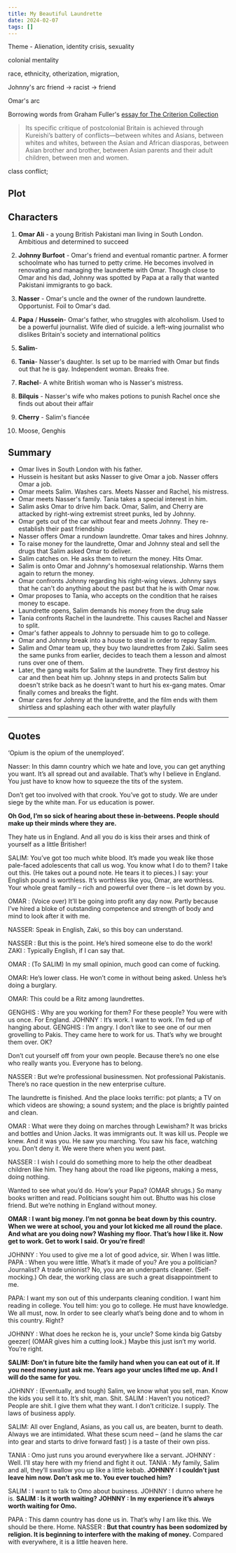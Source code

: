 ```yaml
---
title: My Beautiful Laundrette
date: 2024-02-07
tags: []
---
```

Theme - Alienation, identity crisis, sexuality 

colonial mentality

race, ethnicity, otherization, migration, 

Johnny's arc 
friend -> racist -> friend 

Omar's arc 


Borrowing words from Graham Fuller's [essay for The Criterion Collection](https://www.criterion.com/current/posts/3634-my-beautiful-laundrette-postcolonialism-in-the-wash) 
> Its specific critique of postcolonial Britain is achieved through Kureishi’s battery of conflicts—between whites and Asians, between whites and whites, between the Asian and African diasporas, between Asian brother and brother, between Asian parents and their adult children, between men and women.

class conflict; 


## Plot

## Characters
1. **Omar Ali** - a young British Pakistani man living in South London. Ambitious and determined to succeed 
2. **Johnny Burfoot** - Omar's friend and eventual romantic partner. A former schoolmate who has turned to petty crime. He becomes involved in renovating and managing the laundrette with Omar. Though close to Omar and his dad, Johnny was spotted by Papa at a rally that wanted Pakistani immigrants to go back.
3. **Nasser** - Omar's uncle and the owner of the rundown laundrette. Opportunist. Foil to Omar's dad. 
4. **Papa** / **Hussein**- Omar's father, who struggles with alcoholism. Used to be a powerful journalist. Wife died of suicide. a left-wing journalist who dislikes Britain's society and international politics
5. **Salim**-

6. **Tania**- Nasser's daughter. Is set up to be married with Omar but finds out that he is gay. Independent woman. Breaks free.
7. **Rachel**- A white British woman who is Nasser's mistress.
8. **Bilquis** - Nasser's wife who makes potions to punish Rachel once she finds out about their affair
9. **Cherry** - Salim's fiancée
10. Moose, Genghis

## Summary
- Omar lives in South London with his father. 
- Hussein is hesitant but asks Nasser to give Omar a job. Nasser offers Omar a job. 
- Omar meets Salim. Washes cars. Meets Nasser and Rachel, his mistress.
- Omar meets Nasser's family. Tania takes a special interest in him. 
- Salim asks Omar to drive him back. Omar, Salim, and Cherry are attacked by right-wing extremist street punks, led by Johnny.
 - Omar gets out of the car without fear and meets Johnny. They re-establish their past friendship
- Nasser offers Omar a rundown laundrette. Omar takes and hires Johnny.
- To raise money for the laundrette, Omar and Johnny steal and sell the drugs that Salim asked Omar to deliver. 
- Salim catches on. He asks them to return the money. Hits Omar. 
- Salim is onto Omar and Johnny's homosexual relationship. Warns them again to return the money.
- Omar confronts Johnny regarding his right-wing views. Johnny says that he can't do anything about the past but that he is with Omar now.
- Omar proposes to Tania, who accepts on the condition that he raises money to escape.
- Laundrette opens, Salim demands his money from the drug sale
- Tania confronts Rachel in the laundrette. This causes Rachel and Nasser to split.
- Omar's father appeals to Johnny to persuade him to go to college.
- Omar and Johnny break into a house to steal in order to repay Salim. 
- Salim and Omar team up, they buy two laundrettes from Zaki. Salim sees the same punks from earlier, decides to teach them a lesson and almost runs over one of them. 
- Later, the gang waits for Salim at the laundrette. They first destroy his car and then beat him up. Johnny steps in and protects Salim but doesn't strike back as he doesn't want to hurt his ex-gang mates. Omar finally comes and breaks the fight. 
- Omar cares for Johnny at the laundrette, and the film ends with them shirtless and splashing each other with water playfully

---
## Quotes

‘Opium is the opium of the unemployed’.

Nasser: In this damn country which we hate and love, you can get anything you want. It’s all spread out and available. That’s why I believe in England. You just have to know how to squeeze the tits of the system.

Don’t get too involved with that crook. You’ve got to study. We are under siege by the white man. For us education is power.

**Oh God, I’m so sick of hearing about these in-betweens. People should make up their minds where they are.**

They hate us in England. And all you do is kiss their arses and think of yourself as a little Britisher!

SALIM: You’ve got too much white blood. It’s made you weak like those pale-faced adolescents that call us wog. You know what I do to them? I take out this. (He takes out a pound note. He tears it to pieces.) I say: your English pound is worthless. It’s worthless like you, Omar, are worthless. Your whole great family – rich and powerful over there – is let down by you.

OMAR : (Voice over) It’ll be going into profit any day now. Partly because I’ve hired a bloke of outstanding competence and strength of body and mind to look after it with me.

NASSER: Speak in English, Zaki, so this boy can understand.

NASSER : But this is the point. He’s hired someone else to do the work! ZAKI : Typically English, if I can say that.

OMAR : (To SALIM) In my small opinion, much good can come of fucking.

OMAR: He’s lower class. He won’t come in without being asked. Unless he’s doing a burglary.

OMAR: This could be a Ritz among laundrettes.

GENGHIS : Why are you working for them? For these people? You were with us once. For England. JOHNNY : It’s work. I want to work. I’m fed up of hanging about. GENGHIS : I’m angry. I don’t like to see one of our men grovelling to Pakis. They came here to work for us. That’s why we brought them over. OK?

Don’t cut yourself off from your own people. Because there’s no one else who really wants you. Everyone has to belong.

NASSER : But we’re professional businessmen. Not professional Pakistanis. There’s no race question in the new enterprise culture.

The laundrette is finished. And the place looks terrific: pot plants; a TV on which videos are showing; a sound system; and the place is brightly painted and clean.

OMAR : What were they doing on marches through Lewisham? It was bricks and bottles and Union Jacks. It was immigrants out. It was kill us. People we knew. And it was you. He saw you marching. You saw his face, watching you. Don’t deny it. We were there when you went past.

NASSER : I wish I could do something more to help the other deadbeat children like him. They hang about the road like pigeons, making a mess, doing nothing.

Wanted to see what you’d do. How’s your Papa? (OMAR shrugs.) So many books written and read. Politicians sought him out. Bhutto was his close friend. But we’re nothing in England without money.

**OMAR : I want big money. I’m not gonna be beat down by this country. When we were at school, you and your lot kicked me all round the place. And what are you doing now? Washing my floor. That’s how I like it. Now get to work. Get to work I said. Or you’re fired!**

JOHNNY : You used to give me a lot of good advice, sir. When I was little. PAPA : When you were little. What’s it made of you? Are you a politician? Journalist? A trade unionist? No, you are an underpants cleaner. (Self-mocking.) Oh dear, the working class are such a great disappointment to me.

PAPA: I want my son out of this underpants cleaning condition. I want him reading in college. You tell him: you go to college. He must have knowledge. We all must, now. In order to see clearly what’s being done and to whom in this country. Right?

JOHNNY : What does he reckon he is, your uncle? Some kinda big Gatsby geezer( (OMAR gives him a cutting look.) Maybe this just isn’t my world. You’re right.

**SALIM: Don’t in future bite the family hand when you can eat out of it. If you need money just ask me. Years ago your uncles lifted me up. And I will do the same for you.**

JOHNNY : (Eventually, and tough) Salim, we know what you sell, man. Know the kids you sell it to. It’s shit, man. Shit. 
SALIM : Haven’t you noticed? People are shit. I give them what they want. I don’t criticize. I supply. The laws of business apply.

SALIM: All over England, Asians, as you call us, are beaten, burnt to death. Always we are intimidated. What these scum need – (and he slams the car into gear and starts to drive forward fast) ) is a taste of their own piss.

TANIA : Omo just runs you around everywhere like a servant. 
JOHNNY : Well. I’ll stay here with my friend and fight it out. 
TANIA : My family, Salim and all, they’ll swallow you up like a little kebab. **JOHNNY : I couldn’t just leave him now. Don’t ask me to. You ever touched him?**

SALIM : I want to talk to Omo about business. 
JOHNNY : I dunno where he is. 
**SALIM : Is it worth waiting?** 
**JOHNNY : In my experience it’s always worth waiting for Omo.**

PAPA : This damn country has done us in. That’s why I am like this. We should be there. Home. 
NASSER : **But that country has been sodomized by religion. It is beginning to interfere with the making of money.** Compared with everywhere, it is a little heaven here.